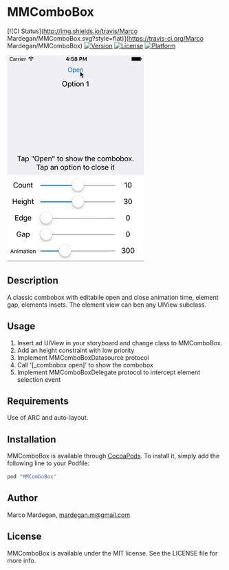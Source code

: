# MMComboBox

[![CI Status](http://img.shields.io/travis/Marco Mardegan/MMComboBox.svg?style=flat)](https://travis-ci.org/Marco Mardegan/MMComboBox)
[![Version](https://img.shields.io/cocoapods/v/MMComboBox.svg?style=flat)](http://cocoapods.org/pods/MMComboBox)
[![License](https://img.shields.io/cocoapods/l/MMComboBox.svg?style=flat)](http://cocoapods.org/pods/MMComboBox)
[![Platform](https://img.shields.io/cocoapods/p/MMComboBox.svg?style=flat)](http://cocoapods.org/pods/MMComboBox)

![Open combobox](/screens/demo.gif?raw=true "Open combobox")

## Description

A classic combobox with editabile open and close animation time, element gap, elements insets.
The element view can ben any UIView subclass.

## Usage

1. Insert ad UIView in your storyboard and change class to MMComboBox.
2. Add an height constraint with low priority
3. Implement MMComboBoxDatasource protocol
4. Call '[_combobox open]' to show the combobox
5. Implement MMComboBoxDelegate protocol to intercept element selection event

## Requirements

Use of ARC and auto-layout.

## Installation

MMComboBox is available through [CocoaPods](http://cocoapods.org). To install
it, simply add the following line to your Podfile:

```ruby
pod "MMComboBox"
```

## Author

Marco Mardegan, mardegan.m@gmail.com

## License

MMComboBox is available under the MIT license. See the LICENSE file for more info.
